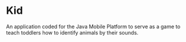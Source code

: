 Kid
===

An application coded for the Java Mobile Platform to serve as a game to teach toddlers how to identify animals by their sounds.